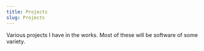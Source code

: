 ```yaml
---
title: Projects
slug: Projects
---
```

Various projects I have in the works. Most of these will be software of some variety.
